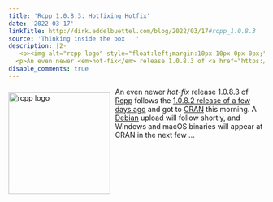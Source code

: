 ```yaml
---
title: 'Rcpp 1.0.8.3: Hotfixing Hotfix'
date: '2022-03-17'
linkTitle: http://dirk.eddelbuettel.com/blog/2022/03/17#rcpp_1.0.8.3
source: 'Thinking inside the box   '
description: |2-
   <p><img alt="rcpp logo" style="float:left;margin:10px 10px 0px 0px;" width="200" src="https://dirk.eddelbuettel.com/images/rcpp-logo-blue-dial.png"/></p>
  <p>An even newer <em>hot-fix</em> release 1.0.8.3 of <a href="https://dirk.eddelbuettel.com/code/rcpp.html">Rcpp</a> follows the <a href="http://dirk.eddelbuettel.com/blog/2022/03/11#rcpp_1.0.8.2">1.0.8.2 release of a few days ago</a> and got to <a href="https://cran.r-project.org">CRAN</a> this morning. A <a href="https://www.debian.org">Debian</a> upload will follow shortly, and Windows and macOS binaries will appear at CRAN in the next few ...
disable_comments: true
---
```

 <p><img alt="rcpp logo" style="float:left;margin:10px 10px 0px 0px;" width="200" src="https://dirk.eddelbuettel.com/images/rcpp-logo-blue-dial.png"/></p>
<p>An even newer <em>hot-fix</em> release 1.0.8.3 of <a href="https://dirk.eddelbuettel.com/code/rcpp.html">Rcpp</a> follows the <a href="http://dirk.eddelbuettel.com/blog/2022/03/11#rcpp_1.0.8.2">1.0.8.2 release of a few days ago</a> and got to <a href="https://cran.r-project.org">CRAN</a> this morning. A <a href="https://www.debian.org">Debian</a> upload will follow shortly, and Windows and macOS binaries will appear at CRAN in the next few ...